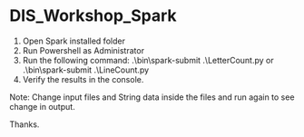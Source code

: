 # DIS_Workshop_Spark

1. Open Spark installed folder
2. Run Powershell as Administrator
3. Run the following command:
.\bin\spark-submit .\LetterCount.py
or 
.\bin\spark-submit .\LineCount.py
4. Verify the results in the console.

Note: Change input files and String data inside the files and run again to see change in output.

Thanks.